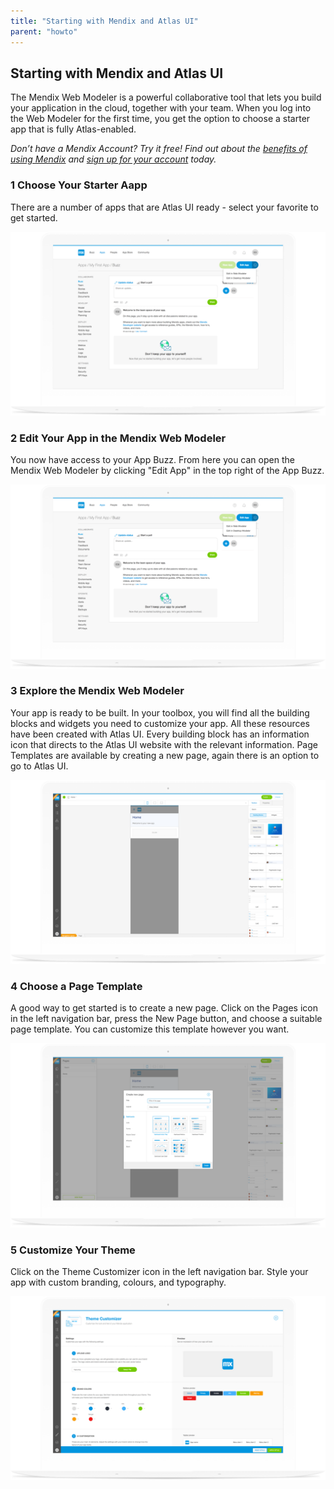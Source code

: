 ```yaml
---
title: "Starting with Mendix and Atlas UI"
parent: "howto"
---
```


## Starting with Mendix and Atlas UI

The Mendix Web Modeler is a powerful collaborative tool that lets you build your application in the cloud, together with your team. When you log into the Web Modeler for the first time, you get the option to choose a starter app that is fully Atlas-enabled.

*Don’t have a Mendix Account? Try it free! Find out about the [benefits of using Mendix](https://www.mendix.com) and [sign up for your account](https://www.mendix.com/try) today.*

### 1 Choose Your Starter Aapp
There are a number of apps that are Atlas UI ready - select your favorite to get started.

![Image of Mendix Atlas UI](attachments/howto/start_choose_your_starter_app.png)

### 2 Edit Your App in the Mendix Web Modeler
You now have access to your App Buzz. From here you can open the Mendix Web Modeler by clicking "Edit App" in the top right of the App Buzz.

![Image of Mendix Atlas UI](attachments/howto/start_edit_your_app.png)

### 3 Explore the Mendix Web Modeler
Your app is ready to be built. In your toolbox, you will find all the building blocks and widgets you need to customize your app. All these resources have been created with Atlas UI. Every building block has an information icon that directs to the Atlas UI website with the relevant information. Page Templates are available by creating a new page, again there is an option to go to Atlas UI.

![Image of Mendix Atlas UI](attachments/howto/start_explore_the_mendix_wm.png)

### 4 Choose a Page Template
A good way to get started is to create a new page. Click on the Pages icon in the left navigation bar, press the New Page button, and choose a suitable page template. You can customize this template however you want.

![Image of Mendix Atlas UI](attachments/howto/start_choose_a_page_template.png)

### 5 Customize Your Theme
Click on the Theme Customizer icon in the left navigation bar. Style your app with custom branding, colours, and typography.

![Image of Mendix Atlas UI](attachments/howto/start_customize_your_theme.png)
